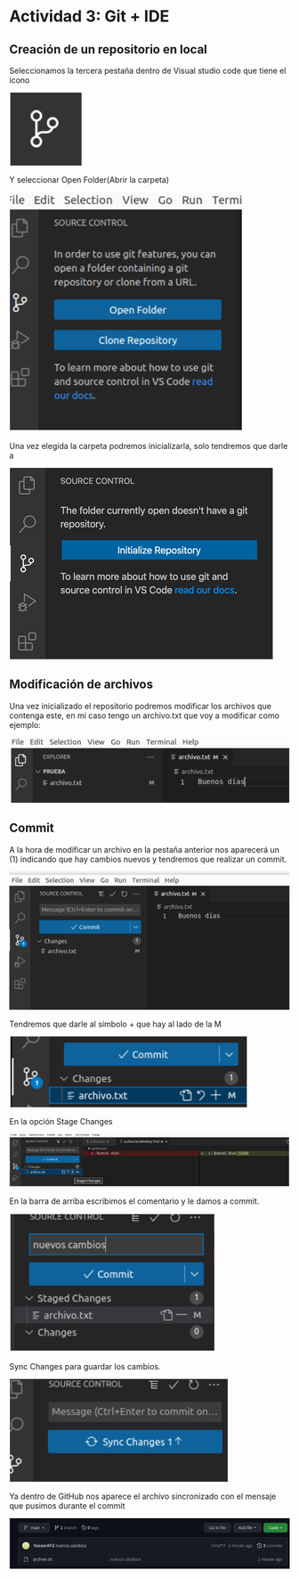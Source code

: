 <!DOCTYPE html>
<html lang="es-es">
<head>
    <meta charset="UTF-8">
</head>  
<body>
    <h1>Actividad 3: Git + IDE</h1>
    <h2>Creación de un repositorio en local</h2>
    <p>Seleccionamos la tercera pestaña dentro de Visual studio code que tiene el icono</p>
    <p>
        <img src="1.png">
    </p>
    <p>Y seleccionar Open Folder(Abrir la carpeta)</p>
    <p>
        <img src="2.png">
    </p>
    <p>Una vez elegida la carpeta podremos inicializarla, solo tendremos que darle a </p>
    <p>
        <img src="3.png">
    </p>
    <h2>Modificación de archivos</h2>
    <p>Una vez inicializado el repositorio podremos modificar los archivos que contenga este, en mi caso tengo un archivo.txt que voy a modificar como ejemplo:
    </p>
    <p>
        <img src="4.png">
    </p>
    <h2>Commit</h2>
    <p>A la hora de modificar un archivo en la pestaña anterior nos aparecerá un (1) indicando que hay cambios nuevos y tendremos que realizar un commit.
</p>
    <p>
        <img src="5.png">
    </p>
    <p>Tendremos que darle al símbolo + que hay al lado de la M</p>
    <p>
        <img src="6.png">
    </p>
    <p>En la opción Stage Changes</p>
    <p>
        <img src="7.png">
    </p>
    <p>En la barra de arriba escribimos el comentario y le damos a commit.</p>
    <p>
        <img src="8.png">
    </p>
    <p>Sync Changes para guardar los cambios.</p>
    <p>
        <img src="9.png">
    </p>
    <p>Ya dentro de GitHub nos aparece el archivo sincronizado con el mensaje que pusimos durante el commit</p>
    <p>
        <img src="10.png">
    </p>
</body>    
</html>
